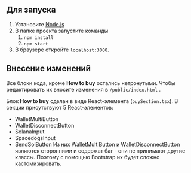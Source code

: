 ## Для запуска
1. Установите [Node.js](https://nodejs.org/en) 
2. В папке проекта запустите команды
    1. `npm install`
    2. `npm start`
3. В браузере откройте `localhost:3000`.

## Внесение изменений
Все блоки кода, кроме **How to buy** остались нетронутыми. Чтобы редактировать их вносите изменения в `/public/index.html` .

Блок **How to buy** сделан в виде React-элемента (`buySection.tsx`). В секции присутствуют 5 React-элементов:
- WalletMultiButton
- WalletDisconnectButton
- SolanaInput
- SpacedogsInput
- SendSolButton
Из них WalletMultiButton и WalletDisconnectButton являются сторонними и содержат баг - они не принимают другие классы. Поэтому с помощью Bootstrap их будет сложно кастомизировать. 
